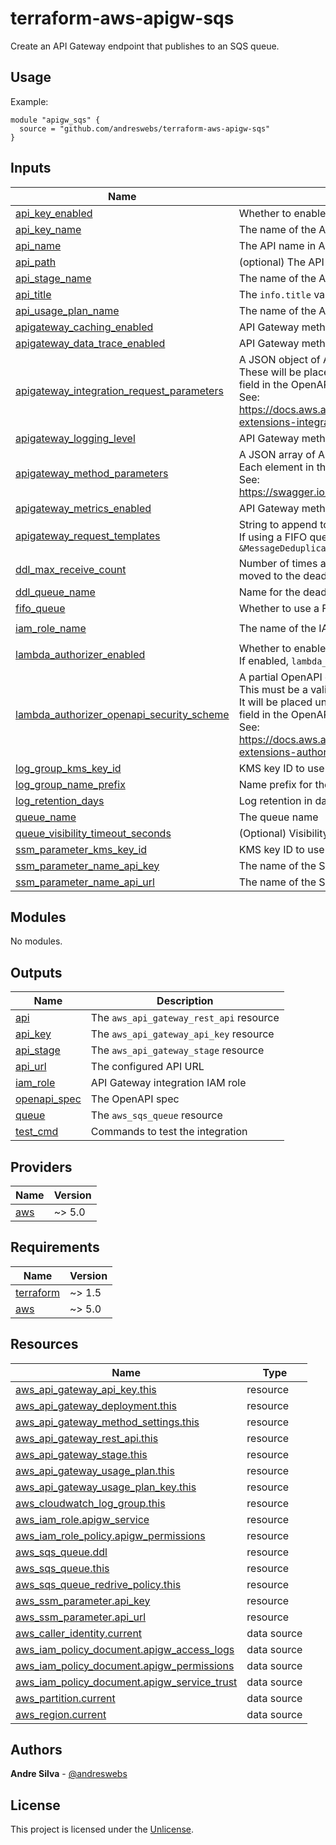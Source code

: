 # terraform-aws-apigw-sqs

Create an API Gateway endpoint that publishes to an SQS queue.

[//]: # (BEGIN_TF_DOCS)


## Usage

Example:

```hcl
module "apigw_sqs" {
  source = "github.com/andreswebs/terraform-aws-apigw-sqs"
}
```



## Inputs

| Name | Description | Type | Default | Required |
|------|-------------|------|---------|:--------:|
| <a name="input_api_key_enabled"></a> [api\_key\_enabled](#input\_api\_key\_enabled) | Whether to enable API key for API Gateway | `bool` | `true` | no |
| <a name="input_api_key_name"></a> [api\_key\_name](#input\_api\_key\_name) | The name of the API Gateway key | `string` | `"default"` | no |
| <a name="input_api_name"></a> [api\_name](#input\_api\_name) | The API name in API Gateway | `string` | `"webhook"` | no |
| <a name="input_api_path"></a> [api\_path](#input\_api\_path) | (optional) The API path | `string` | `"/"` | no |
| <a name="input_api_stage_name"></a> [api\_stage\_name](#input\_api\_stage\_name) | The name of the API Gateway stage | `string` | `"default"` | no |
| <a name="input_api_title"></a> [api\_title](#input\_api\_title) | The `info.title` value in the OpenAPI spec | `string` | `"webhook"` | no |
| <a name="input_api_usage_plan_name"></a> [api\_usage\_plan\_name](#input\_api\_usage\_plan\_name) | The name of the API Gateway usage plan | `string` | `"default"` | no |
| <a name="input_apigateway_caching_enabled"></a> [apigateway\_caching\_enabled](#input\_apigateway\_caching\_enabled) | API Gateway method settings - caching\_enabled | `bool` | `false` | no |
| <a name="input_apigateway_data_trace_enabled"></a> [apigateway\_data\_trace\_enabled](#input\_apigateway\_data\_trace\_enabled) | API Gateway method settings - data\_trace\_enabled | `bool` | `false` | no |
| <a name="input_apigateway_integration_request_parameters"></a> [apigateway\_integration\_request\_parameters](#input\_apigateway\_integration\_request\_parameters) | A JSON object of API Gateway Integration request parameter mappings.<br/>These will be placed under the `x-amazon-apigateway-integration.requestParameters`<br/>field in the OpenAPI spec.<br/>See:<br/><https://docs.aws.amazon.com/apigateway/latest/developerguide/api-gateway-swagger-extensions-integration-requestParameters.html> | `string` | `"{}"` | no |
| <a name="input_apigateway_logging_level"></a> [apigateway\_logging\_level](#input\_apigateway\_logging\_level) | API Gateway method settings - logging\_level | `string` | `"INFO"` | no |
| <a name="input_apigateway_method_parameters"></a> [apigateway\_method\_parameters](#input\_apigateway\_method\_parameters) | A JSON array of API Gateway Method request parameters.<br/>Each element in the array must be a valid OpenAPI `parameter` object.<br/>See:<br/><https://swagger.io/docs/specification/describing-parameters/> | `string` | `""` | no |
| <a name="input_apigateway_metrics_enabled"></a> [apigateway\_metrics\_enabled](#input\_apigateway\_metrics\_enabled) | API Gateway method settings - metrics\_enabled | `bool` | `true` | no |
| <a name="input_apigateway_request_templates"></a> [apigateway\_request\_templates](#input\_apigateway\_request\_templates) | String to append to the API Gateway integration request templates value.<br/>If using a FIFO queue, this variable must contain a value similar to the following:<br/>`&MessageDeduplicationId=$context.requestId&MessageGroupId=$input.json('$.Example'))` | `string` | `""` | no |
| <a name="input_ddl_max_receive_count"></a> [ddl\_max\_receive\_count](#input\_ddl\_max\_receive\_count) | Number of times a consumer can receive a message from the main queue before it is moved to the dead-letter queue | `number` | `1` | no |
| <a name="input_ddl_queue_name"></a> [ddl\_queue\_name](#input\_ddl\_queue\_name) | Name for the dead-letter queue | `string` | `null` | no |
| <a name="input_fifo_queue"></a> [fifo\_queue](#input\_fifo\_queue) | Whether to use a FIFO queue | `bool` | `false` | no |
| <a name="input_iam_role_name"></a> [iam\_role\_name](#input\_iam\_role\_name) | The name of the IAM role for API Gateway | `string` | `"apigateway-webhook"` | no |
| <a name="input_lambda_authorizer_enabled"></a> [lambda\_authorizer\_enabled](#input\_lambda\_authorizer\_enabled) | Whether to enable Lambda Autorizer for API Gateway.<br/>If enabled, `lambda_authorizer_openapi_security_scheme` must be set. | `bool` | `false` | no |
| <a name="input_lambda_authorizer_openapi_security_scheme"></a> [lambda\_authorizer\_openapi\_security\_scheme](#input\_lambda\_authorizer\_openapi\_security\_scheme) | A partial OpenAPI configuration for the Lambda Authorizer.<br/>This must be a valid JSON string representing a valid OpenAPI security scheme object.<br/>It will be placed under the `components.securitySchemes.lambda-authorizer`<br/>field in the OpenAPI spec.<br/>See:<br/><https://docs.aws.amazon.com/apigateway/latest/developerguide/api-gateway-swagger-extensions-authorizer.html> | `string` | `""` | no |
| <a name="input_log_group_kms_key_id"></a> [log\_group\_kms\_key\_id](#input\_log\_group\_kms\_key\_id) | KMS key ID to use for log group encryption | `string` | `null` | no |
| <a name="input_log_group_name_prefix"></a> [log\_group\_name\_prefix](#input\_log\_group\_name\_prefix) | Name prefix for the created log group | `string` | `"/aws/apigateway/"` | no |
| <a name="input_log_retention_days"></a> [log\_retention\_days](#input\_log\_retention\_days) | Log retention in days | `number` | `90` | no |
| <a name="input_queue_name"></a> [queue\_name](#input\_queue\_name) | The queue name | `string` | `"webhook"` | no |
| <a name="input_queue_visibility_timeout_seconds"></a> [queue\_visibility\_timeout\_seconds](#input\_queue\_visibility\_timeout\_seconds) | (Optional) Visibility timeout for the queue (default: 30) | `number` | `null` | no |
| <a name="input_ssm_parameter_kms_key_id"></a> [ssm\_parameter\_kms\_key\_id](#input\_ssm\_parameter\_kms\_key\_id) | KMS key ID to use for SSM parameter encryption | `string` | `null` | no |
| <a name="input_ssm_parameter_name_api_key"></a> [ssm\_parameter\_name\_api\_key](#input\_ssm\_parameter\_name\_api\_key) | The name of the SSM parameter to store the API key | `string` | `null` | no |
| <a name="input_ssm_parameter_name_api_url"></a> [ssm\_parameter\_name\_api\_url](#input\_ssm\_parameter\_name\_api\_url) | The name of the SSM parameter to store the API URL | `string` | `null` | no |

## Modules

No modules.

## Outputs

| Name | Description |
|------|-------------|
| <a name="output_api"></a> [api](#output\_api) | The `aws_api_gateway_rest_api` resource |
| <a name="output_api_key"></a> [api\_key](#output\_api\_key) | The `aws_api_gateway_api_key` resource |
| <a name="output_api_stage"></a> [api\_stage](#output\_api\_stage) | The `aws_api_gateway_stage` resource |
| <a name="output_api_url"></a> [api\_url](#output\_api\_url) | The configured API URL |
| <a name="output_iam_role"></a> [iam\_role](#output\_iam\_role) | API Gateway integration IAM role |
| <a name="output_openapi_spec"></a> [openapi\_spec](#output\_openapi\_spec) | The OpenAPI spec |
| <a name="output_queue"></a> [queue](#output\_queue) | The `aws_sqs_queue` resource |
| <a name="output_test_cmd"></a> [test\_cmd](#output\_test\_cmd) | Commands to test the integration |

## Providers

| Name | Version |
|------|---------|
| <a name="provider_aws"></a> [aws](#provider\_aws) | ~> 5.0 |

## Requirements

| Name | Version |
|------|---------|
| <a name="requirement_terraform"></a> [terraform](#requirement\_terraform) | ~> 1.5 |
| <a name="requirement_aws"></a> [aws](#requirement\_aws) | ~> 5.0 |

## Resources

| Name | Type |
|------|------|
| [aws_api_gateway_api_key.this](https://registry.terraform.io/providers/hashicorp/aws/latest/docs/resources/api_gateway_api_key) | resource |
| [aws_api_gateway_deployment.this](https://registry.terraform.io/providers/hashicorp/aws/latest/docs/resources/api_gateway_deployment) | resource |
| [aws_api_gateway_method_settings.this](https://registry.terraform.io/providers/hashicorp/aws/latest/docs/resources/api_gateway_method_settings) | resource |
| [aws_api_gateway_rest_api.this](https://registry.terraform.io/providers/hashicorp/aws/latest/docs/resources/api_gateway_rest_api) | resource |
| [aws_api_gateway_stage.this](https://registry.terraform.io/providers/hashicorp/aws/latest/docs/resources/api_gateway_stage) | resource |
| [aws_api_gateway_usage_plan.this](https://registry.terraform.io/providers/hashicorp/aws/latest/docs/resources/api_gateway_usage_plan) | resource |
| [aws_api_gateway_usage_plan_key.this](https://registry.terraform.io/providers/hashicorp/aws/latest/docs/resources/api_gateway_usage_plan_key) | resource |
| [aws_cloudwatch_log_group.this](https://registry.terraform.io/providers/hashicorp/aws/latest/docs/resources/cloudwatch_log_group) | resource |
| [aws_iam_role.apigw_service](https://registry.terraform.io/providers/hashicorp/aws/latest/docs/resources/iam_role) | resource |
| [aws_iam_role_policy.apigw_permissions](https://registry.terraform.io/providers/hashicorp/aws/latest/docs/resources/iam_role_policy) | resource |
| [aws_sqs_queue.ddl](https://registry.terraform.io/providers/hashicorp/aws/latest/docs/resources/sqs_queue) | resource |
| [aws_sqs_queue.this](https://registry.terraform.io/providers/hashicorp/aws/latest/docs/resources/sqs_queue) | resource |
| [aws_sqs_queue_redrive_policy.this](https://registry.terraform.io/providers/hashicorp/aws/latest/docs/resources/sqs_queue_redrive_policy) | resource |
| [aws_ssm_parameter.api_key](https://registry.terraform.io/providers/hashicorp/aws/latest/docs/resources/ssm_parameter) | resource |
| [aws_ssm_parameter.api_url](https://registry.terraform.io/providers/hashicorp/aws/latest/docs/resources/ssm_parameter) | resource |
| [aws_caller_identity.current](https://registry.terraform.io/providers/hashicorp/aws/latest/docs/data-sources/caller_identity) | data source |
| [aws_iam_policy_document.apigw_access_logs](https://registry.terraform.io/providers/hashicorp/aws/latest/docs/data-sources/iam_policy_document) | data source |
| [aws_iam_policy_document.apigw_permissions](https://registry.terraform.io/providers/hashicorp/aws/latest/docs/data-sources/iam_policy_document) | data source |
| [aws_iam_policy_document.apigw_service_trust](https://registry.terraform.io/providers/hashicorp/aws/latest/docs/data-sources/iam_policy_document) | data source |
| [aws_partition.current](https://registry.terraform.io/providers/hashicorp/aws/latest/docs/data-sources/partition) | data source |
| [aws_region.current](https://registry.terraform.io/providers/hashicorp/aws/latest/docs/data-sources/region) | data source |

[//]: # (END_TF_DOCS)

## Authors

**Andre Silva** - [@andreswebs](https://github.com/andreswebs)

## License

This project is licensed under the [Unlicense](UNLICENSE.md).
